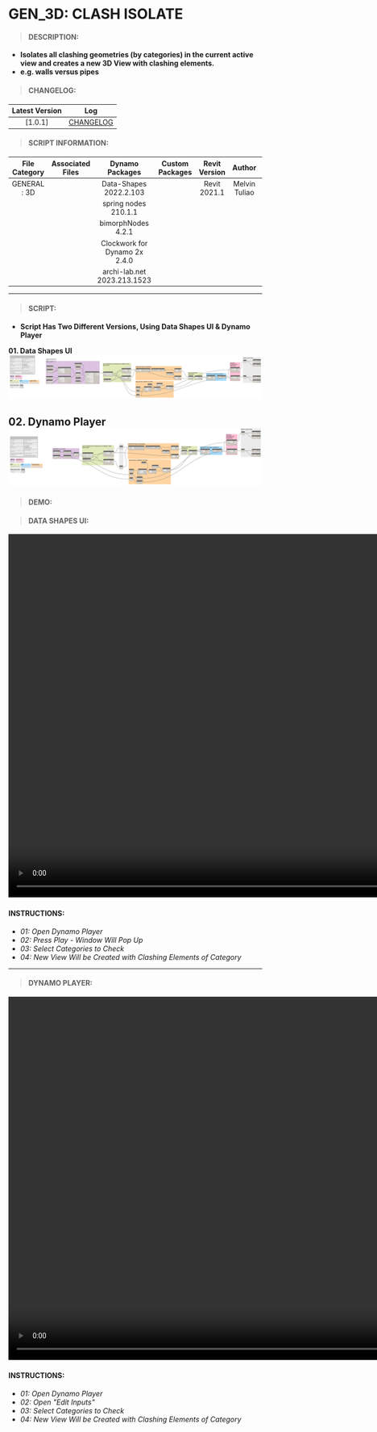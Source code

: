 # GEN_3D: CLASH ISOLATE

> #### DESCRIPTION: 
- **Isolates all clashing geometries (by categories) in the current active view and creates a new 3D View with clashing elements.**
- **e.g. walls versus pipes**

> #### CHANGELOG:

| Latest Version | Log |
| :-------: | :----: | 
|[1.0.1] | [CHANGELOG](/_gen/3D/changelog/GEN_3D_ClashIsolate.md) |

> #### SCRIPT INFORMATION: 

| File Category| Associated Files | Dynamo Packages | Custom Packages | Revit Version | Author | Reviewed By |
| :-------: | :----: | :---: | :---: | :---: | :---: | :---: |
| GENERAL : 3D   |  | Data-Shapes 2022.2.103| | Revit 2021.1 | Melvin Tuliao | Cathrine Macabuhay |
|           |  | spring nodes 210.1.1|                 |                    |
|           |  | bimorphNodes 4.2.1|                   |                    |
|           |  | Clockwork for Dynamo 2x 2.4.0         |                    |
|           |  | archi-lab.net 2023.213.1523           |                    |
------------------------------------------------------------
> #### SCRIPT: 
- **Script Has Two Different Versions, Using Data Shapes UI & Dynamo Player**

**01. Data Shapes UI**
<img src="/images/gen/3D/GEN_3D_ClashIsolate_DSUI.png">

**02. Dynamo Player**
<img src="/images/gen/3D/GEN_3D_ClashIsolate_DP.png">
------------------------------------------------------------

> #### DEMO: 

> #### DATA SHAPES UI:
<video width="1280" height="720" controls>
 <source src="/demo/GEN/3D/GEN_3D_ClashIsolate_DSUI.mp4" type="video/mp4">
</video>

#### INSTRUCTIONS: 
- *01: Open Dynamo Player*
- *02: Press Play - Window Will Pop Up*
- *03: Select Categories to Check*
- *04: New View Will be Created with Clashing Elements of Category*
------------------------------------------------------------
> #### DYNAMO PLAYER:
<video width="1280" height="720" controls>
 <source src="/demo/GEN/3D/GEN_3D_ClashIsolate_DP.mp4" type="video/mp4">
</video>

#### INSTRUCTIONS: 
- *01: Open Dynamo Player*
- *02: Open "Edit Inputs"*
- *03: Select Categories to Check*
- *04: New View Will be Created with Clashing Elements of Category*
